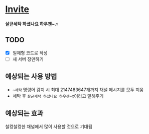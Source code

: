 # [Invite](https://discordapp.com/oauth2/authorize?client_id=505037489573068800&scope=bot)

**살균세탁 하셨나요 하우젠~♬**

## TODO
- [x] 일체형 코드로 작성
- [ ] 새 서버 장만하기

## 예상되는 사용 방법
- `~세탁` 명령어 감지 시 최대 2147483647개까지 채널 메시지를 모두 지움
- 세탁 후 `살균세탁 하셨나요 하우젠~♬`이라고 말해주기

## 예상되는 효과
철컹철컹한 채널에서 많이 사용할 것으로 기대됨